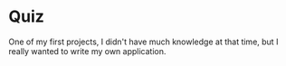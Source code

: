# Quiz
One of my first projects, I didn't have much knowledge at that time, but I really wanted to write my own application.
